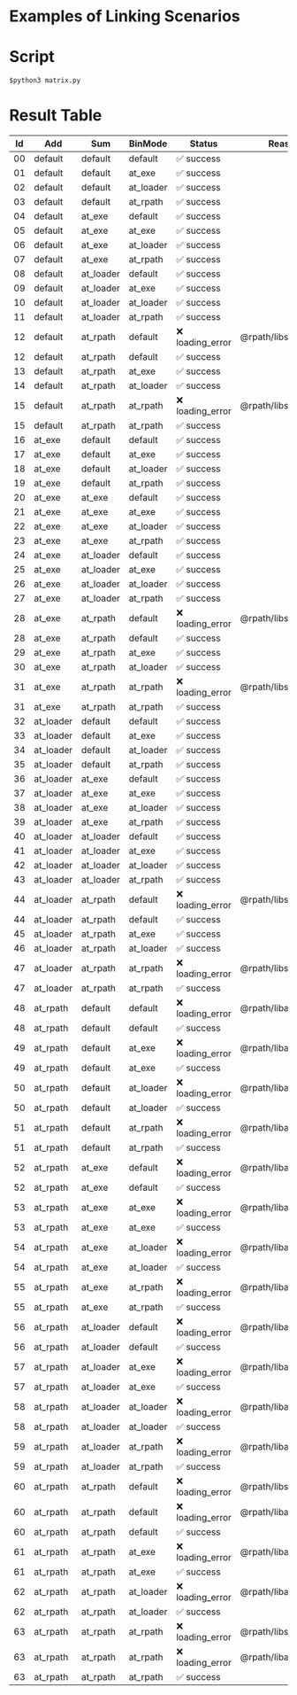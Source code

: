 Examples of Linking Scenarios
===============

# Script

```shell
$python3 matrix.py
```

# Result Table

| Id  | Add       | Sum       | BinMode   | Status          | Reason                |
| --- | --------- | --------- | --------- | --------------- | --------------------- |
| 00  | default   | default   | default   | ✅ success       |                       |
| 01  | default   | default   | at_exe    | ✅ success       |                       |
| 02  | default   | default   | at_loader | ✅ success       |                       |
| 03  | default   | default   | at_rpath  | ✅ success       |                       |
| 04  | default   | at_exe    | default   | ✅ success       |                       |
| 05  | default   | at_exe    | at_exe    | ✅ success       |                       |
| 06  | default   | at_exe    | at_loader | ✅ success       |                       |
| 07  | default   | at_exe    | at_rpath  | ✅ success       |                       |
| 08  | default   | at_loader | default   | ✅ success       |                       |
| 09  | default   | at_loader | at_exe    | ✅ success       |                       |
| 10  | default   | at_loader | at_loader | ✅ success       |                       |
| 11  | default   | at_loader | at_rpath  | ✅ success       |                       |
| 12  | default   | at_rpath  | default   | ❌ loading_error | @rpath/libsum...dylib |
| 12  | default   | at_rpath  | default   | ✅ success       |                       |
| 13  | default   | at_rpath  | at_exe    | ✅ success       |                       |
| 14  | default   | at_rpath  | at_loader | ✅ success       |                       |
| 15  | default   | at_rpath  | at_rpath  | ❌ loading_error | @rpath/libsum...dylib |
| 15  | default   | at_rpath  | at_rpath  | ✅ success       |                       |
| 16  | at_exe    | default   | default   | ✅ success       |                       |
| 17  | at_exe    | default   | at_exe    | ✅ success       |                       |
| 18  | at_exe    | default   | at_loader | ✅ success       |                       |
| 19  | at_exe    | default   | at_rpath  | ✅ success       |                       |
| 20  | at_exe    | at_exe    | default   | ✅ success       |                       |
| 21  | at_exe    | at_exe    | at_exe    | ✅ success       |                       |
| 22  | at_exe    | at_exe    | at_loader | ✅ success       |                       |
| 23  | at_exe    | at_exe    | at_rpath  | ✅ success       |                       |
| 24  | at_exe    | at_loader | default   | ✅ success       |                       |
| 25  | at_exe    | at_loader | at_exe    | ✅ success       |                       |
| 26  | at_exe    | at_loader | at_loader | ✅ success       |                       |
| 27  | at_exe    | at_loader | at_rpath  | ✅ success       |                       |
| 28  | at_exe    | at_rpath  | default   | ❌ loading_error | @rpath/libsum...dylib |
| 28  | at_exe    | at_rpath  | default   | ✅ success       |                       |
| 29  | at_exe    | at_rpath  | at_exe    | ✅ success       |                       |
| 30  | at_exe    | at_rpath  | at_loader | ✅ success       |                       |
| 31  | at_exe    | at_rpath  | at_rpath  | ❌ loading_error | @rpath/libsum...dylib |
| 31  | at_exe    | at_rpath  | at_rpath  | ✅ success       |                       |
| 32  | at_loader | default   | default   | ✅ success       |                       |
| 33  | at_loader | default   | at_exe    | ✅ success       |                       |
| 34  | at_loader | default   | at_loader | ✅ success       |                       |
| 35  | at_loader | default   | at_rpath  | ✅ success       |                       |
| 36  | at_loader | at_exe    | default   | ✅ success       |                       |
| 37  | at_loader | at_exe    | at_exe    | ✅ success       |                       |
| 38  | at_loader | at_exe    | at_loader | ✅ success       |                       |
| 39  | at_loader | at_exe    | at_rpath  | ✅ success       |                       |
| 40  | at_loader | at_loader | default   | ✅ success       |                       |
| 41  | at_loader | at_loader | at_exe    | ✅ success       |                       |
| 42  | at_loader | at_loader | at_loader | ✅ success       |                       |
| 43  | at_loader | at_loader | at_rpath  | ✅ success       |                       |
| 44  | at_loader | at_rpath  | default   | ❌ loading_error | @rpath/libsum...dylib |
| 44  | at_loader | at_rpath  | default   | ✅ success       |                       |
| 45  | at_loader | at_rpath  | at_exe    | ✅ success       |                       |
| 46  | at_loader | at_rpath  | at_loader | ✅ success       |                       |
| 47  | at_loader | at_rpath  | at_rpath  | ❌ loading_error | @rpath/libsum...dylib |
| 47  | at_loader | at_rpath  | at_rpath  | ✅ success       |                       |
| 48  | at_rpath  | default   | default   | ❌ loading_error | @rpath/libadd...dylib |
| 48  | at_rpath  | default   | default   | ✅ success       |                       |
| 49  | at_rpath  | default   | at_exe    | ❌ loading_error | @rpath/libadd...dylib |
| 49  | at_rpath  | default   | at_exe    | ✅ success       |                       |
| 50  | at_rpath  | default   | at_loader | ❌ loading_error | @rpath/libadd...dylib |
| 50  | at_rpath  | default   | at_loader | ✅ success       |                       |
| 51  | at_rpath  | default   | at_rpath  | ❌ loading_error | @rpath/libadd...dylib |
| 51  | at_rpath  | default   | at_rpath  | ✅ success       |                       |
| 52  | at_rpath  | at_exe    | default   | ❌ loading_error | @rpath/libadd...dylib |
| 52  | at_rpath  | at_exe    | default   | ✅ success       |                       |
| 53  | at_rpath  | at_exe    | at_exe    | ❌ loading_error | @rpath/libadd...dylib |
| 53  | at_rpath  | at_exe    | at_exe    | ✅ success       |                       |
| 54  | at_rpath  | at_exe    | at_loader | ❌ loading_error | @rpath/libadd...dylib |
| 54  | at_rpath  | at_exe    | at_loader | ✅ success       |                       |
| 55  | at_rpath  | at_exe    | at_rpath  | ❌ loading_error | @rpath/libadd...dylib |
| 55  | at_rpath  | at_exe    | at_rpath  | ✅ success       |                       |
| 56  | at_rpath  | at_loader | default   | ❌ loading_error | @rpath/libadd...dylib |
| 56  | at_rpath  | at_loader | default   | ✅ success       |                       |
| 57  | at_rpath  | at_loader | at_exe    | ❌ loading_error | @rpath/libadd...dylib |
| 57  | at_rpath  | at_loader | at_exe    | ✅ success       |                       |
| 58  | at_rpath  | at_loader | at_loader | ❌ loading_error | @rpath/libadd...dylib |
| 58  | at_rpath  | at_loader | at_loader | ✅ success       |                       |
| 59  | at_rpath  | at_loader | at_rpath  | ❌ loading_error | @rpath/libadd...dylib |
| 59  | at_rpath  | at_loader | at_rpath  | ✅ success       |                       |
| 60  | at_rpath  | at_rpath  | default   | ❌ loading_error | @rpath/libsum...dylib |
| 60  | at_rpath  | at_rpath  | default   | ❌ loading_error | @rpath/libadd...dylib |
| 60  | at_rpath  | at_rpath  | default   | ✅ success       |                       |
| 61  | at_rpath  | at_rpath  | at_exe    | ❌ loading_error | @rpath/libadd...dylib |
| 61  | at_rpath  | at_rpath  | at_exe    | ✅ success       |                       |
| 62  | at_rpath  | at_rpath  | at_loader | ❌ loading_error | @rpath/libadd...dylib |
| 62  | at_rpath  | at_rpath  | at_loader | ✅ success       |                       |
| 63  | at_rpath  | at_rpath  | at_rpath  | ❌ loading_error | @rpath/libsum...dylib |
| 63  | at_rpath  | at_rpath  | at_rpath  | ❌ loading_error | @rpath/libadd...dylib |
| 63  | at_rpath  | at_rpath  | at_rpath  | ✅ success       |                       |

